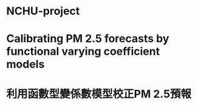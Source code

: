 # NCHU-project

# Calibrating PM 2.5 forecasts by functional varying coefficient models
# 利用函數型變係數模型校正PM 2.5預報
